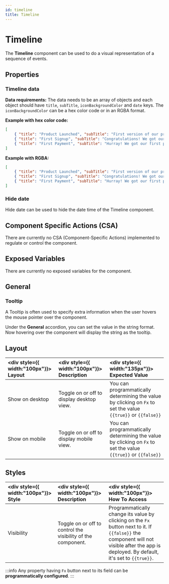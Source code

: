 ```yaml
---
id: timeline
title: Timeline
---
```

# Timeline

The **Timeline** component can be used to do a visual representation of a sequence of events.

<div>

## Properties

### Timeline data

**Data requirements:** The data needs to be an array of objects and each object should have `title`, `subTitle`, `iconBackgroundColor` and `date` keys. The `iconBackgroundColor` can be a hex color code or in an RGBA format.

**Example with hex color code:**
```json
[ 
    { "title": "Product Launched", "subTitle": "First version of our product released to public", "date": "20/10/2021", "iconBackgroundColor": "#4d72fa"},
    { "title": "First Signup", "subTitle": "Congratulations! We got our first signup", "date": "22/10/2021", "iconBackgroundColor": "#4d72fa"}, 
    { "title": "First Payment", "subTitle": "Hurray! We got our first payment", "date": "01/11/2021", "iconBackgroundColor": "#4d72fa"} 
]
```

**Example with RGBA:**
```json
[ 
    { "title": "Product Launched", "subTitle": "First version of our product released to public", "date": "20/10/2021", "iconBackgroundColor": "rgba(240,17,17,0.5)"},
    { "title": "First Signup", "subTitle": "Congratulations! We got our first signup", "date": "22/10/2021", "iconBackgroundColor": "rgba(60, 179, 113,0.5)"}, 
    { "title": "First Payment", "subTitle": "Hurray! We got our first payment", "date": "01/11/2021", "iconBackgroundColor": "rgba(60, 179, 113,0.5)"} 
]
```

### Hide date

Hide date can be used to hide the date time of the Timeline component.

</div>

<div>

## Component Specific Actions (CSA)

There are currently no CSA (Component-Specific Actions) implemented to regulate or control the component.

</div>

<div>

## Exposed Variables

There are currently no exposed variables for the component.

</div>

<div>

## General
### Tooltip

A Tooltip is often used to specify extra information when the user hovers the mouse pointer over the component.

Under the <b>General</b> accordion, you can set the value in the string format. Now hovering over the component will display the string as the tooltip.

</div>

<div>

## Layout

| <div style={{ width:"100px"}}> Layout </div> | <div style={{ width:"100px"}}> Description </div> | <div style={{ width:"135px"}}> Expected Value </div> |
|:--------------- |:----------------------------------------- | :------------------------------------------------------------------------------------------------------------- |
| Show on desktop | Toggle on or off to display desktop view. | You can programmatically determining the value by clicking on `Fx` to set the value `{{true}}` or `{{false}}` |
| Show on mobile  | Toggle on or off to display mobile view.  | You can programmatically determining the value by clicking on `Fx` to set the value `{{true}}` or `{{false}}` |

</div>

<div>

## Styles

| <div style={{ width:"100px"}}> Style </div>     | <div style={{ width:"100px"}}> Description </div> | <div style={{ width:"100px"}}> How To Access </div> |
|:----------- |:----------- |:--------|
| Visibility | Toggle on or off to control the visibility of the component. | Programmatically change its value by clicking on the `Fx` button next to it. If `{{false}}` the component will not visible after the app is deployed. By default, it's set to `{{true}}`. |

:::info
Any property having `Fx` button next to its field can be **programmatically configured**.
:::

</div>
